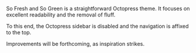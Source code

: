 So Fresh and So Green is a straightforward Octopress theme. It focuses on excellent readability and the removal of fluff. 

To this end, the Octopress sidebar is disabled and the navigation is affixed to the top.

Improvements will be forthcoming, as inspiration strikes.

